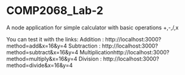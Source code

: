 # COMP2068_Lab-2

A node application for simple calculator with basic operations +,-,/,x

You can test it with the links:
Addition : http://localhost:3000?method=add&x=16&y=4
Subtraction : http://localhost:3000?method=subtract&x=16&y=4
Multiplicationhttp://localhost:3000?method=multiply&x=16&y=4
Division : http://localhost:3000?method=divide&x=16&y=4
